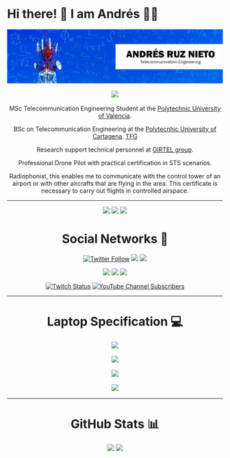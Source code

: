 # Hi there! 👋 I am Andrés 👨‍💻

<div align="center">

[![](/banner.png)](#)

[![](https://shields-io-visitor-counter.herokuapp.com/badge?page=aruznieto&label=Visitas+Al+Perfil&labelColor=000000&logo=GitHub&logoColor=FFFFFF&color=1D70B8&style=for-the-badge)](#)

MSc Telecommunication Engineering Student at the [Polytechnic University of Valencia](http://www.upv.es/es). 

BSc on Telecommunication Engineering at the [Polytecnhic University of Cartagena](https://upct.es/). [TFG](https://repositorio.upct.es/handle/10317/17)


Research support technical personnel at [GIRTEL group](https://girtel.upct.es/).

Professional Drone Pilot with practical certification in STS scenarios.

Radiophonist, this enables me to communicate with the control tower of an airport or with other aircrafts that are flying in the area. This certificate is necessary to carry out flights in controlled airspace.

---


[![](https://img.shields.io/badge/iOS-000000?style=for-the-badge&logo=ios&logoColor=white)](#) [![](https://img.shields.io/badge/Windows-0078D6?style=for-the-badge&logo=windows&logoColor=white)](#)  [![](https://img.shields.io/badge/Ubuntu-E95420?style=for-the-badge&logo=ubuntu&logoColor=white)](#)

# Social Networks 🔗

[![Twitter Follow](https://img.shields.io/badge/Twitter-1DA1F2?style=for-the-badge&logo=twitter&logoColor=white)](https://twitter.com/aruznieto) [![](https://img.shields.io/badge/Instagram-E4405F?style=for-the-badge&logo=instagram&logoColor=white)](https://instagram.com/aruznieto) [![](https://img.shields.io/badge/Facebook-1877F2?style=for-the-badge&logo=facebook&logoColor=white)](https://www.facebook.com/anrunie)

[![](https://img.shields.io/badge/LinkedIn-0077B5?style=for-the-badge&logo=linkedin&logoColor=white)](https://www.linkedin.com/in/aruznieto/) [![](https://img.shields.io/badge/GitHub-000000?style=for-the-badge&logo=github&logoColor=white)](https://github.com/aruznieto) [![](https://img.shields.io/badge/website-000000?style=for-the-badge&logo=About.me&logoColor=white)](https://aruznieto.es)

[![Twitch Status](https://img.shields.io/badge/Twitch-6441a5?style=for-the-badge&logo=twitch&logoColor=white)](https://twitch.tv/aruznieto) [![YouTube Channel Subscribers](https://img.shields.io/badge/YouTube-c4302b?style=for-the-badge&logo=youtube&logoColor=white)](https://www.youtube.com/channel/UC5Lm-BQGubMqaggbzi9Q1mA)

---

# Laptop Specification 💻
[![](https://img.shields.io/badge/asus-Rog_STRIX_G17_G713-007DB8?style=for-the-badge&logo=asus&logoColor=white)](https://rog.asus.com/es/laptops/rog-strix/2021-rog-strix-g17-series/spec)

[![](https://img.shields.io/badge/AMD-Ryzen_9_5900HZX_with_Radeon_Graphics-ED1C24?style=for-the-badge&logo=amd&logoColor=white)](#)

[![](https://img.shields.io/badge/NVIDIA-RTX3070_8GB_Laptop_GPU-76B900?style=for-the-badge&logo=nvidia&logoColor=white)](#)

[![](https://img.shields.io/badge/ram-32GB_RAM_3200MHz-007DB8?style=for-the-badge&logoColor=white)](#)

---
# GitHub Stats 📊

[![](https://github-readme-stats.vercel.app/api?username=aruznieto)](#) [![](https://github-readme-streak-stats.herokuapp.com/?user=aruznieto)](#)

</div>

<!--
**aruznieto/aruznieto** is a ✨ _special_ ✨ repository because its `README.md` (this file) appears on your GitHub profile.

Here are some ideas to get you started:

- 🔭 I’m currently working on ...
- 🌱 I’m currently learning ...
- 👯 I’m looking to collaborate on ...
- 🤔 I’m looking for help with ...
- 💬 Ask me about ...
- 📫 How to reach me: ...
- 😄 Pronouns: ...
- ⚡ Fun fact: ...
-->
